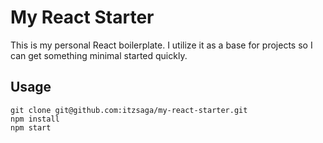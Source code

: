 # My React Starter

This is my personal React boilerplate. I utilize it as a base for projects so I can get something minimal started quickly.

## Usage
`git clone git@github.com:itzsaga/my-react-starter.git`  
`npm install`  
`npm start`  
